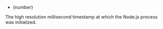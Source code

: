 <!-- YAML
added: v8.5.0
-->

* {number}

The high resolution millisecond timestamp at which the Node.js process was
initialized.

